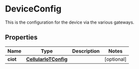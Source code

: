 

# DeviceConfig

This is the configuration for the device via the various gateways.

## Properties

Name | Type | Description | Notes
------------ | ------------- | ------------- | -------------
**ciot** | [**CellularIoTConfig**](CellularIoTConfig.md) |  |  [optional]




